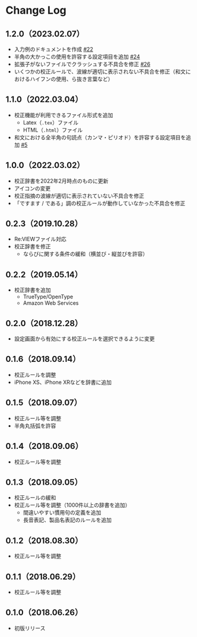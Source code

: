 # Change Log

## 1.2.0（2023.02.07）

- 入力例のドキュメントを作成 [#22](https://github.com/ics-creative/project-japanese-proofreading/issues/22)
- 半角の大かっこの使用を許容する設定項目を追加 [#24](https://github.com/ics-creative/project-japanese-proofreading/issues/24)
- 拡張子がないファイルでクラッシュする不具合を修正 [#26](https://github.com/ics-creative/project-japanese-proofreading/issues/26)
- いくつかの校正ルールで、波線が適切に表示されない不具合を修正（和文におけるハイフンの使用、ら抜き言葉など）

## 1.1.0（2022.03.04）

- 校正機能が利用できるファイル形式を追加
  - Latex（`.tex`）ファイル
  - HTML（`.html`）ファイル
- 和文における全半角の句読点（カンマ・ピリオド）を許容する設定項目を追加 [#5](https://github.com/ics-creative/project-japanese-proofreading/issues/5)

## 1.0.0（2022.03.02）

- 校正辞書を2022年2月時点のものに更新
- アイコンの変更
- 校正指摘の波線が適切に表示されていない不具合を修正
- 「ですます / である」調の校正ルールが動作していなかった不具合を修正

## 0.2.3（2019.10.28）

- Re:VIEWファイル対応
- 校正辞書を修正
  - ならびに関する条件の緩和（横並び・縦並びを許容）

## 0.2.2（2019.05.14）

- 校正辞書を追加
  - TrueType/OpenType
  - Amazon Web Services

## 0.2.0（2018.12.28）

- 設定画面から有効にする校正ルールを選択できるように変更

## 0.1.6（2018.09.14）

- 校正ルールを調整
- iPhone XS、iPhone XRなどを辞書に追加

## 0.1.5（2018.09.07）

- 校正ルール等を調整
- 半角丸括弧を許容

## 0.1.4（2018.09.06）

- 校正ルール等を調整

## 0.1.3（2018.09.05）

- 校正ルールの緩和
- 校正ルール等を調整（1000件以上の辞書を追加）
  - 間違いやすい慣用句の定義を追加
  - 長音表記、製品名表記のルールを追加

## 0.1.2（2018.08.30）

- 校正ルール等を調整

## 0.1.1（2018.06.29）

- 校正ルール等を調整

## 0.1.0（2018.06.26）

- 初版リリース
